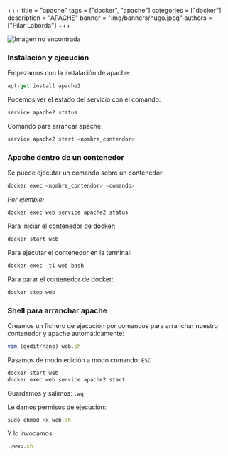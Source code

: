 +++
title = "apache"
tags = ["docker", "apache"]
categories = ["docker"]
description = "APACHE"
banner = "img/banners/hugo.jpeg"
authors = ["Pilar Laborda"]
+++

![Imagen no encontrada](/img/apache.jpeg "Apache")

### Instalación y ejecución

Empezamos con la instalación de apache:

``` js
apt-get install apache2
```

Podemos ver el estado del servicio con el comando:

``` js
service apache2 status
```

Comando para arrancar apache:

``` js
service apache2 start <nombre_contendor>
```

### Apache dentro de un contenedor

Se puede ejecutar un comando sobre un contenedor: 

``` js
docker exec <nombre_contendor> <comando>
```

_Por ejemplo:_

``` js
docker exec web service apache2 status
```

Para iniciar el contenedor de docker: 

``` js
docker start web
```

Para ejecutar el contenedor en la terminal: 

``` js
docker exec -ti web bash
```

Para parar el contenedor de docker: 

``` js
docker stop web
```

### Shell para arranchar apache

Creamos un fichero de ejecución por comandos para arranchar nuestro contenedor y apache automáticamente:

``` js
vim (gedit/nano) web.sh
```

Pasamos de modo edición a modo comando: `ESC`

``` js
docker start web
docker exec web service apache2 start
```

Guardamos y salimos: `:wq`

Le damos permisos de ejecución: 

``` js
sudo chmod +x web.sh
```

Y lo invocamos: 


``` js
./web.sh
```

